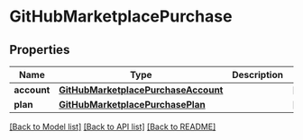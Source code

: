 # GitHubMarketplacePurchase

## Properties
Name | Type | Description | Notes
------------ | ------------- | ------------- | -------------
**account** | [**GitHubMarketplacePurchaseAccount**](GitHubMarketplacePurchaseAccount.md) |  | [optional] 
**plan** | [**GitHubMarketplacePurchasePlan**](GitHubMarketplacePurchasePlan.md) |  | [optional] 

[[Back to Model list]](../README.md#documentation-for-models) [[Back to API list]](../README.md#documentation-for-api-endpoints) [[Back to README]](../README.md)


